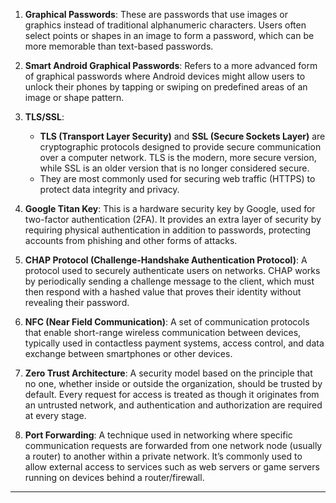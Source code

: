 1. **Graphical Passwords**: These are passwords that use images or graphics instead of traditional alphanumeric characters. Users often select points or shapes in an image to form a password, which can be more memorable than text-based passwords.
    
2. **Smart Android Graphical Passwords**: Refers to a more advanced form of graphical passwords where Android devices might allow users to unlock their phones by tapping or swiping on predefined areas of an image or shape pattern.
    
3. **TLS/SSL**:
    
    - **TLS (Transport Layer Security)** and **SSL (Secure Sockets Layer)** are cryptographic protocols designed to provide secure communication over a computer network. TLS is the modern, more secure version, while SSL is an older version that is no longer considered secure.
    - They are most commonly used for securing web traffic (HTTPS) to protect data integrity and privacy.
4. **Google Titan Key**: This is a hardware security key by Google, used for two-factor authentication (2FA). It provides an extra layer of security by requiring physical authentication in addition to passwords, protecting accounts from phishing and other forms of attacks.
    
5. **CHAP Protocol (Challenge-Handshake Authentication Protocol)**: A protocol used to securely authenticate users on networks. CHAP works by periodically sending a challenge message to the client, which must then respond with a hashed value that proves their identity without revealing their password.
    
6. **NFC (Near Field Communication)**: A set of communication protocols that enable short-range wireless communication between devices, typically used in contactless payment systems, access control, and data exchange between smartphones or other devices.
    
7. **Zero Trust Architecture**: A security model based on the principle that no one, whether inside or outside the organization, should be trusted by default. Every request for access is treated as though it originates from an untrusted network, and authentication and authorization are required at every stage.
    
8. **Port Forwarding**: A technique used in networking where specific communication requests are forwarded from one network node (usually a router) to another within a private network. It’s commonly used to allow external access to services such as web servers or game servers running on devices behind a router/firewall.
    
---